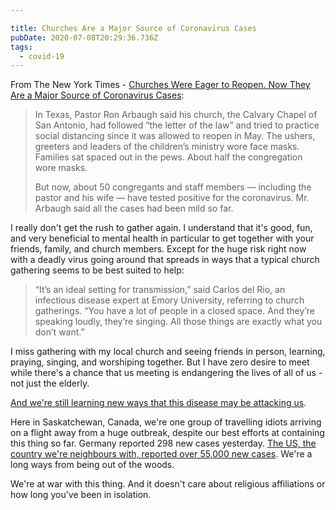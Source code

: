```yaml
---

title: Churches Are a Major Source of Coronavirus Cases
pubDate: 2020-07-08T20:29:36.736Z
tags:
  - covid-19
---
```

From The New York Times - [Churches Were Eager to Reopen. Now They Are a Major Source of Coronavirus Cases](https://www.nytimes.com/2020/07/08/us/coronavirus-churches-outbreaks.html):

> In Texas, Pastor Ron Arbaugh said his church, the Calvary Chapel of San Antonio, had followed “the letter of the law” and tried to practice social distancing since it was allowed to reopen in May. The ushers, greeters and leaders of the children’s ministry wore face masks. Families sat spaced out in the pews. About half the congregation wore masks.
> 
> But now, about 50 congregants and staff members — including the pastor and his wife — have tested positive for the coronavirus. Mr. Arbaugh said all the cases had been mild so far.

I really don't get the rush to gather again. I understand that it's good, fun, and very beneficial to mental health in particular to get together with your friends, family, and church members. Except for the huge risk right now with a deadly virus going around that spreads in ways that a typical church gathering seems to be best suited to help:

> “It’s an ideal setting for transmission,” said Carlos del Rio, an infectious disease expert at Emory University, referring to church gatherings. “You have a lot of people in a closed space. And they’re speaking loudly, they’re singing. All those things are exactly what you don’t want.”

I miss gathering with my local church and seeing friends in person, learning, praying, singing, and worshiping together. But I have zero desire to meet while there's a chance that us meeting is endangering the lives of all of us - not just the elderly.

[And we're still learning new ways that this disease may be attacking us](https://www.theguardian.com/world/2020/jul/08/warning-of-serious-brain-disorders-in-people-with-mild-covid-symptoms).

Here in Saskatchewan, Canada, we're one group of travelling idiots arriving on a flight away from a huge outbreak, despite our best efforts at containing this thing so far. Germany reported 298 new cases yesterday. [The US, the country we're neighbours with, reported over 55,000 new cases](https://daringfireball.net/linked/2020/07/08/brain-disorders-covid19). We're a long ways from being out of the woods.

We're at war with this thing. And it doesn't care about religious affiliations or how long you've been in isolation.